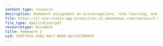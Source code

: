 ```yaml
---
content_type: resource
description: Homework assignment on misconceptions, rote learning, and teaching equations.
file: https://ol-ocw-studio-app-production.s3.amazonaws.com/courses/5-95j-teaching-college-level-science-and-engineering-spring-2009/d30f74cb43829dcf86606af1d738d9fd_MIT5_95js09_hw02.pdf
file_type: application/pdf
resourcetype: Document
title: Homework 2
uid: d30f74cb-4382-9dcf-8660-6af1d738d9fd
---
```

